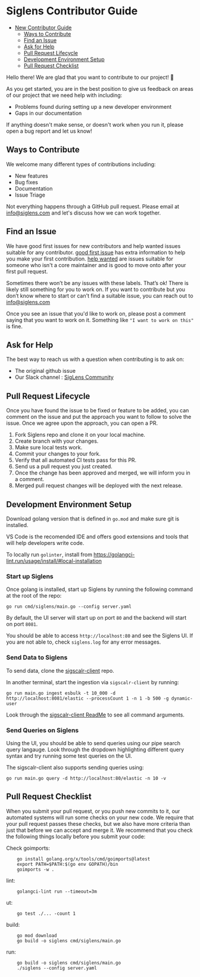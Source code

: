 # Siglens Contributor Guide

* [New Contributor Guide](#contributing-guide)
  * [Ways to Contribute](#ways-to-contribute)
  * [Find an Issue](#find-an-issue)
  * [Ask for Help](#ask-for-help)
  * [Pull Request Lifecycle](#pull-request-lifecycle)
  * [Development Environment Setup](#development-environment-setup)
  * [Pull Request Checklist](#pull-request-checklist)

Hello there! We are glad that you want to contribute to our project! 💖

As you get started, you are in the best position to give us feedback on areas of
our project that we need help with including:

* Problems found during setting up a new developer environment
* Gaps in our documentation

If anything doesn't make sense, or doesn't work when you run it, please open a
bug report and let us know!

## Ways to Contribute


We welcome many different types of contributions including:

* New features
* Bug fixes
* Documentation
* Issue Triage

Not everything happens through a GitHub pull request. Please email at info@siglens.com and let's discuss how we can work together. 


## Find an Issue

We have good first issues for new contributors and help wanted issues suitable
for any contributor. [good first issue](https://github.com/siglens/siglens/labels/good%20first%20issue) has extra information to help you make your first contribution. 
[help wanted](https://github.com/siglens/siglens/labels/help%20wanted) are issues suitable for someone who isn't a core maintainer and is good to move onto after your first pull request.

Sometimes there won’t be any issues with these labels. That’s ok! There is
likely still something for you to work on. If you want to contribute but you
don’t know where to start or can't find a suitable issue, you can 
reach out to info@siglens.com

Once you see an issue that you'd like to work on, please post a comment saying
that you want to work on it. Something like `"I want to work on this"` is fine.

## Ask for Help


The best way to reach us with a question when contributing is to ask on:

* The original github issue
* Our Slack channel : [SigLens Community](www.sigscalr.io/slack)

## Pull Request Lifecycle

Once you have found the issue to be fixed or feature to be added, you can comment on the issue and put the approach you want to follow to solve the issue. Once we agree upon the approach, you can open a PR.

1. Fork Siglens repo and clone it on your local machine.
2. Create branch with your changes.
3. Make sure local tests work.
4. Commit your changes to your fork.
5. Verify that all automated CI tests pass for this PR.
6. Send us a pull request you just created.
7. Once the change has been approved and merged, we will inform you in a comment.
8. Merged pull request changes will be deployed with the next release.


## Development Environment Setup
Download golang version that is defined in `go.mod` and make sure git is installed.

VS Code is the recomended IDE and offers good extensions and tools that will help developers write code.

To locally run `golinter`, install from https://golangci-lint.run/usage/install/#local-installation

### Start up Siglens

Once golang is installed, start up Siglens by running the following command at the root of the repo:
```
go run cmd/siglens/main.go --config server.yaml
```

By default, the UI server will start up on port `80` and the backend will start on port `8081`.

You should be able to access `http://localhost:80` and see the Siglens UI. If you are not able to, check `siglens.log` for any error messages.


### Send Data to Siglens

To send data, clone the [sigscalr-client](https://github.com/sigscalr/sigscalr-client) repo.

In another terminal, start the ingestion via `sigscalr-client` by running:
```
go run main.go ingest esbulk -t 10_000 -d http://localhost:8081/elastic --processCount 1 -n 1 -b 500 -g dynamic-user
```

Look through the [sigscalr-client ReadMe](https://github.com/sigscalr/sigscalr-client/README.md) to see all command arguments.


### Send Queries on Siglens

Using the UI, you should be able to send queries using our pipe search query langauge. Look through the dropdown highlighting different query syntax and try running some test queries on the UI.

The sigscalr-client also supports sending queries using:
```
go run main.go query -d http://localhost:80/elastic -n 10 -v
```


## Pull Request Checklist

When you submit your pull request, or you push new commits to it, our automated
systems will run some checks on your new code. We require that your pull request
passes these checks, but we also have more criteria than just that before we can
accept and merge it. We recommend that you check the following things locally
before you submit your code:

Check goimports:
```
    go install golang.org/x/tools/cmd/goimports@latest
    export PATH=$PATH:$(go env GOPATH)/bin
    goimports -w .
```
lint:
```
    golangci-lint run --timeout=3m
```

ut:
```
    go test ./... -count 1
```
build:
```
    go mod download
    go build -o siglens cmd/siglens/main.go
```

run:
```
    go build -o siglens cmd/siglens/main.go
    ./siglens --config server.yaml
```